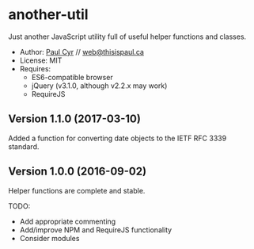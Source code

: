 # another-util
Just another JavaScript utility full of useful helper functions and classes.

* Author: [Paul Cyr](http://thisispaul.ca) // web@thisispaul.ca
* License: MIT
* Requires:
	* ES6-compatible browser
	* jQuery (v3.1.0, although v2.2.x may work)
	* RequireJS

## Version 1.1.0 (2017-03-10)

Added a function for converting date objects to the IETF RFC 3339 standard.

## Version 1.0.0 (2016-09-02)

Helper functions are complete and stable.

TODO:

* Add appropriate commenting
* Add/improve NPM and RequireJS functionality
* Consider modules
